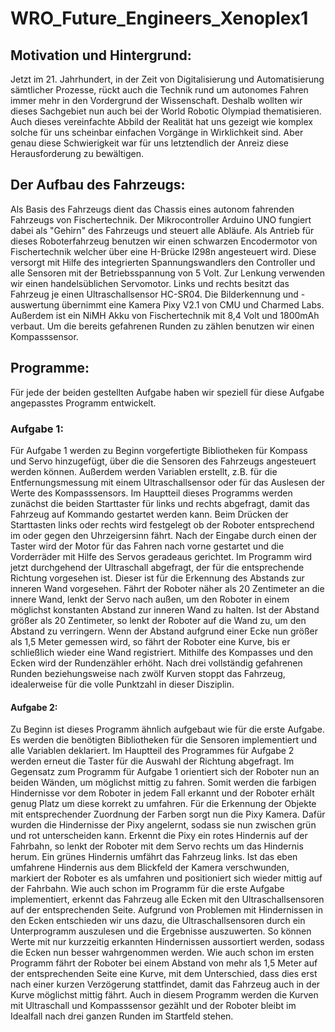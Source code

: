 # WRO_Future_Engineers_Xenoplex1

## Motivation und Hintergrund:
Jetzt im 21. Jahrhundert, in der Zeit von Digitalisierung und Automatisierung sämtlicher Prozesse, rückt auch die Technik rund um autonomes Fahren immer mehr in den Vordergrund der Wissenschaft. Deshalb wollten wir dieses Sachgebiet nun auch bei der World Robotic Olympiad thematisieren. Auch dieses vereinfachte Abbild der Realität hat uns gezeigt wie komplex solche für uns scheinbar einfachen Vorgänge in Wirklichkeit sind. Aber genau diese Schwierigkeit war für uns letztendlich der Anreiz diese Herausforderung zu bewältigen.

## Der Aufbau des Fahrzeugs: 
Als Basis des Fahrzeugs dient das Chassis eines autonom fahrenden Fahrzeugs von Fischertechnik. Der Mikrocontroller Arduino UNO fungiert dabei als "Gehirn" des Fahrzeugs und steuert alle Abläufe. Als Antrieb für dieses Roboterfahrzeug benutzen wir einen schwarzen Encodermotor von Fischertechnik welcher über eine H-Brücke l298n angesteuert wird. Diese versorgt mit Hilfe des integrierten Spannungswandlers den Controller und alle Sensoren mit der Betriebsspannung von 5 Volt. Zur Lenkung verwenden wir einen handelsüblichen Servomotor. Links und rechts besitzt das Fahrzeug je einen Ultraschallsensor HC-SR04. Die Bilderkennung und -auswertung übernimmt eine Kamera Pixy V2.1 von CMU und Charmed Labs. Außerdem ist ein NiMH Akku von Fischertechnik mit 8,4 Volt und 1800mAh verbaut. Um die bereits gefahrenen Runden zu zählen benutzen wir einen Kompasssensor.

## Programme:
Für jede der beiden gestellten Aufgabe haben wir speziell für diese Aufgabe angepasstes Programm entwickelt.
### Aufgabe 1:
Für Aufgabe 1 werden zu Beginn vorgefertigte Bibliotheken für Kompass und Servo hinzugefügt, über die die Sensoren des Fahrzeugs angesteuert werden können. Außerdem werden Variablen erstellt, z.B. für die Entfernungsmessung mit einem Ultraschallsensor oder für das Auslesen der Werte des Kompasssensors. Im Hauptteil dieses Programms werden zunächst die beiden Starttaster für links und rechts abgefragt, damit das Fahrzeug auf Kommando gestartet werden kann. Beim Drücken der Starttasten links oder rechts wird festgelegt ob der Roboter entsprechend im oder gegen den Uhrzeigersinn fährt. Nach der Eingabe durch einen der Taster wird der Motor für das Fahren nach vorne gestartet und die Vorderräder mit Hilfe des Servos geradeaus gerichtet. Im Programm wird jetzt durchgehend der Ultraschall abgefragt, der für die entsprechende Richtung vorgesehen ist. Dieser ist für die Erkennung des Abstands zur inneren Wand vorgesehen. Fährt der Roboter näher als 20 Zentimeter an die innere Wand, lenkt der Servo nach außen, um den Roboter in einem möglichst konstanten Abstand zur inneren Wand zu halten. Ist der Abstand größer als 20 Zentimeter, so lenkt der Roboter auf 
die Wand zu, um den Abstand zu verringern. Wenn der Abstand aufgrund einer Ecke nun größer als 1,5 Meter gemessen wird, so fährt der Roboter eine Kurve, bis er schließlich wieder eine Wand registriert. Mithilfe des Kompasses und den Ecken wird der Rundenzähler erhöht. Nach drei vollständig gefahrenen Runden beziehungsweise nach zwölf Kurven stoppt das Fahrzeug, idealerweise für die volle Punktzahl in dieser Disziplin.
#### Aufgabe 2:
Zu Beginn ist dieses Programm ähnlich aufgebaut wie für die erste Aufgabe. Es werden die benötigten Bibliotheken für die Sensoren implementiert und alle Variablen deklariert. Im Hauptteil des Programmes für Aufgabe 2 werden erneut die Taster für die Auswahl der Richtung abgefragt. Im Gegensatz zum Programm für  Aufgabe 1 orientiert sich der Roboter nun an beiden Wänden, um möglichst mittig zu fahren. Somit werden die farbigen Hindernisse vor dem Roboter in jedem Fall erkannt und der Roboter erhält genug Platz um diese korrekt zu umfahren. Für die Erkennung der Objekte mit entsprechender Zuordnung der Farben sorgt nun die Pixy Kamera. Dafür wurden die Hindernisse der Pixy angelernt, sodass sie nun zwischen grün und rot unterscheiden kann. Erkennt die Pixy ein rotes Hindernis auf der Fahrbahn, so lenkt der Roboter mit dem Servo rechts um das  Hindernis herum. Ein grünes Hindernis umfährt das Fahrzeug links. Ist das eben umfahrene Hindernis aus dem Blickfeld der Kamera verschwunden, markiert der Roboter es als umfahren und positioniert sich wieder mittig auf der Fahrbahn. Wie auch schon im Programm für die erste Aufgabe implementiert, erkennt das Fahrzeug alle Ecken mit den Ultraschallsensoren auf der entsprechenden Seite. Aufgrund von Problemen mit Hindernissen in den Ecken entschieden wir uns dazu, die Ultraschallsensoren durch ein Unterprogramm auszulesen und die Ergebnisse auszuwerten. So können Werte mit nur kurzzeitig erkannten Hindernissen aussortiert werden, sodass die Ecken nun besser wahrgenommen werden. Wie auch schon im ersten Programm fährt der Roboter bei einem Abstand von mehr als 1,5 Meter auf der entsprechenden Seite eine Kurve, mit dem Unterschied, dass dies erst nach einer kurzen Verzögerung stattfindet, damit das Fahrzeug auch in der Kurve möglichst mittig fährt. Auch in diesem Programm werden die Kurven mit Ultraschall und Kompasssensor gezählt und der Roboter bleibt im Idealfall nach drei ganzen Runden im Startfeld stehen.